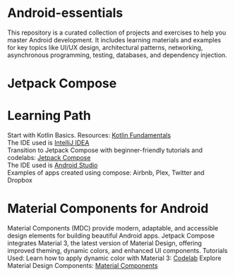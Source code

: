 # Android-essentials
This repository is a curated collection of projects and exercises to help you master Android development. It includes learning materials and examples for key topics like UI/UX design, architectural patterns, networking, asynchronous programming, testing, databases, and dependency injection.<br>
# Jetpack Compose <br>
# Learning Path <br>
Start with Kotlin Basics. Resources: <a href="https://developer.android.com/courses/pathways/android-basics-compose-unit-2-pathway-1?_gl=1*v9q39x*_up*MQ..*_ga*NTg0MTQxNzY0LjE3MzU5MjkwMDA.*_ga_6HH9YJMN9M*MTczNTkyOTAwMC4xLjAuMTczNTkyOTAwMC4wLjAuMTYyNDM4OTY1OQ..">Kotlin Fundamentals</a><br>
The IDE used is <a href="https://www.jetbrains.com/idea/download/?section=windows"> IntelliJ IDEA</a><br>
Transition to Jetpack Compose with beginner-friendly tutorials and codelabs: <a href="https://developer.android.com/compose">Jetpack Compose</a><br>
The IDE used is <a href="https://developer.android.com/studio">Android Studio</a><br>
Examples of apps created using compose: Airbnb, Plex, Twitter and Dropbox
# Material Components for Android <br>
Material Components (MDC) provide modern, adaptable, and accessible design elements for building beautiful Android apps. Jetpack Compose integrates Material 3, the latest version of Material Design, offering improved theming, dynamic colors, and enhanced UI components.
Tutorials Used: 
Learn how to apply dynamic color with Material 3: <a href="https://codelabs.developers.google.com/codelabs/apply-dynamic-color#0">Codelab</a>
Explore Material Design Components: <a href="https://developer.android.com/design/ui/mobile/guides/components/material-overview">Material Components</a>
